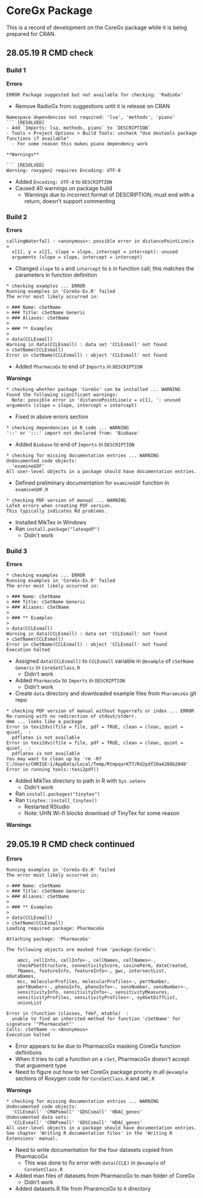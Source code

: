 # CoreGx Package

This is a record of development on the CoreGx package while it is being prepared for CRAN.

## 28.05.19 R CMD check

### **Build 1**

**Errors**

```[RESOLVED]
ERROR Package suggested but not available for checking: 'RadioGx'
```
- Remove RadioGx from suggestions until it is release on CRAN

```
Namespace dependencies not required: 'lsa', 'methods', 'piano'
``` [RESOLVED]
- Add `Imports: lsa, methods, piano` to `DESCRIPTION`
- Tools > Project Options > Build Tools: uncheck "Use devtools package functions if available"
  - For some reason this makes piano dependency work

**Warnings**

``` [RESOLVED]
Warning: roxygen2 requires Encoding: UTF-8
```
- Added `Encoding: UTF-8` to `DESCRIPTION`
- Caused 40 warnings on package build
  - Warnings due to incorrect format of DESCRIPTION; must end with a return, doesn't support commenting

### **Build 2**

**Errors**

```[RESOLVED]
callingWaterfall : <anonymous>: possible error in distancePointLine(x =
  x[1], y = x[2], slope = slope, intercept = intercept): unused
  arguments (slope = slope, intercept = intercept)
```
- Changed `slope` to `a` and `intercept` to `b` in function call; this matches the parameters in function definition


```
* checking examples ... ERROR
Running examples in 'CoreGx-Ex.R' failed
The error most likely occurred in:

> ### Name: cSetName
> ### Title: cSetName Generic
> ### Aliases: cSetName
> 
> ### ** Examples
> 
> data(CCLEsmall)
Warning in data(CCLEsmall) : data set 'CCLEsmall' not found
> cSetName(CCLEsmall)
Error in cSetName(CCLEsmall) : object 'CCLEsmall' not found
```
- Added `PharmacoGx` to end of `Imports` in `DESCRIPTION`

**Warnings**
```
* checking whether package 'CoreGx' can be installed ... WARNING
Found the following significant warnings:
  Note: possible error in 'distancePointLine(x = x[1], ': unused arguments (slope = slope, intercept = intercept) 
```
- Fixed in above errors section

```[RESOLVED]
* checking dependencies in R code ... WARNING
'::' or ':::' import not declared from: 'Biobase'
```
- Added `Biobase` to end of `Imports` in `DESCRIPTION`

```[RESOLVED]
* checking for missing documentation entries ... WARNING
Undocumented code objects:
  'examineGOF'
All user-level objects in a package should have documentation entries.
```
- Defined preliminary documentation for `examineGOF` function in `examineGOF.R`

```
* checking PDF version of manual ... WARNING
LaTeX errors when creating PDF version.
This typically indicates Rd problems.
```
- Installed MikTex in Windows
- Ran `install.package("latexpdf")`
  - Didn't work

### Build 3

**Errors**

```
* checking examples ... ERROR
Running examples in 'CoreGx-Ex.R' failed
The error most likely occurred in:

> ### Name: cSetName
> ### Title: cSetName Generic
> ### Aliases: cSetName
> 
> ### ** Examples
> 
> data(CCLEsmall)
Warning in data(CCLEsmall) : data set 'CCLEsmall' not found
> cSetName(CCLEsmall)
Error in cSetName(CCLEsmall) : object 'CCLEsmall' not found
Execution halted
```
- Assigned `data(CCLEsmall)` to `CCLEsmall` variable in `@example` of `cSetName Generic` in `CoreSetClass.R`
  - Didn't work
- Added `PharmacoGx` to `Imports` in `DESCRIPTION`
  - Didn't work
- Create `data` directory and downloaded example files from `PharamcoGx` git repo

```[RESOLVED]
* checking PDF version of manual without hyperrefs or index ... ERROR
Re-running with no redirection of stdout/stderr.
Hmm ... looks like a package
Error in texi2dvi(file = file, pdf = TRUE, clean = clean, quiet = quiet,  : 
  pdflatex is not available
Error in texi2dvi(file = file, pdf = TRUE, clean = clean, quiet = quiet,  : 
  pdflatex is not available
You may want to clean up by 'rm -Rf C:/Users/CHRISE~1/AppData/Local/Temp/RtmpqarKT7/Rd2pdf20a4288b2048'
Error in running tools::texi2pdf()
```
- Added MikTex directory to path in R with `Sys.setenv`
  - Didn't work
- Ran `install.packages("tinytex")`
- Ran `tinytex::install_tinytex()`
  - Restarted RStudio
  - Note: UHN Wi-fi blocks download of TinyTex for some reason

**Warnings**

## 29.05.19 R CMD check continued


**Errors**

```
Running examples in 'CoreGx-Ex.R' failed
The error most likely occurred in:

> ### Name: cSetName
> ### Title: cSetName Generic
> ### Aliases: cSetName
> 
> ### ** Examples
> 
> data(CCLEsmall)
> cSetName(CCLEsmall)
Loading required package: PharmacoGx

Attaching package: 'PharmacoGx'

The following objects are masked from 'package:CoreGx':

    amcc, cellInfo, cellInfo<-, cellNames, cellNames<-,
    checkPSetStructure, connectivityScore, cosinePerm, dateCreated,
    fNames, featureInfo, featureInfo<-, gwc, intersectList, mDataNames,
    mcc, molecularProfiles, molecularProfiles<-, pertNumber,
    pertNumber<-, phenoInfo, phenoInfo<-, sensNumber, sensNumber<-,
    sensitivityInfo, sensitivityInfo<-, sensitivityMeasures,
    sensitivityProfiles, sensitivityProfiles<-, symSetDiffList,
    unionList

Error in (function (classes, fdef, mtable)  : 
  unable to find an inherited method for function 'cSetName' for signature '"PharmacoSet"'
Calls: cSetName -> <Anonymous>
Execution halted
```
- Error appears to be due to PharmacoGx masking CoreGx function definitions
- When it tries to call a function on a `cSet`, PharmacoGx doesn't accept that arguement type
- Need to figure out how to set CoreGx package priority in all `@example` sections of Roxygen code for `CoreSetClass.R` and `GWC.R`


**Warnings**
```[RESOLVED]
* checking for missing documentation entries ... WARNING
Undocumented code objects:
  'CCLEsmall' 'CMAPsmall' 'GDSCsmall' 'HDAC_genes'
Undocumented data sets:
  'CCLEsmall' 'CMAPsmall' 'GDSCsmall' 'HDAC_genes'
All user-level objects in a package should have documentation entries.
See chapter 'Writing R documentation files' in the 'Writing R
Extensions' manual.
```
- Need to write documentation for the four datasets copied from PharmacoGx
  - This was done to fix error with `data(CCLE)` in `@example` of `CoreSetClass.R`
- Added man files of datasets from PharmacoGx to man folder of CoreGx
  - Didn't work
- Added datasets.R file from PharamcoGx to `R` directory
